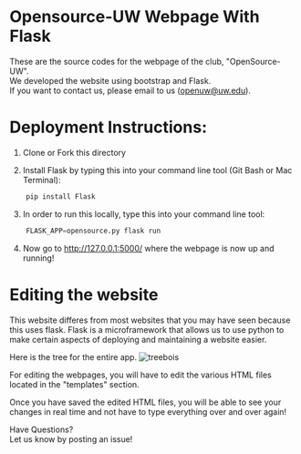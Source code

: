 # Opensource-UW Webpage With Flask
These are the source codes for the webpage of the club, "OpenSource-UW".<br>
We developed the website using bootstrap and Flask.<br>
If you want to contact us, please email to us (openuw@uw.edu).

# Deployment Instructions: 

1. Clone or Fork this directory

2. Install Flask by typing this into your command line tool (Git Bash or Mac Terminal): 
```python
    pip install Flask
```
3. In order to run this locally, type this into your command line tool:
```python
    FLASK_APP=opensource.py flask run
```
4. Now go to http://127.0.0.1:5000/ where the webpage is now up and running!

# Editing the website

This website differes from most websites that you may have seen because this uses flask. Flask is a microframework that allows us to use python to make certain aspects of deploying and maintaining a website easier. 

Here is the tree for the entire app. 
![treebois](http://puu.sh/zwqgM/e7e725e6e7.png)

For editing the webpages, you will have to edit the various HTML files located in the "templates" section. 

Once you have saved the edited HTML files, you will be able to see your changes in real time and not have to type everything over and over again!

Have Questions? <br>
Let us know by posting an issue!